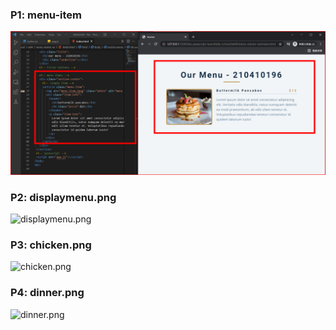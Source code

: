 ### P1: menu-item
![menu-item](menu-item.png)

### P2: displaymenu.png
![displaymenu.png](displaymenu.png)

### P3: chicken.png
![chicken.png](chicken.png)

### P4: dinner.png
![dinner.png](dinner.png)